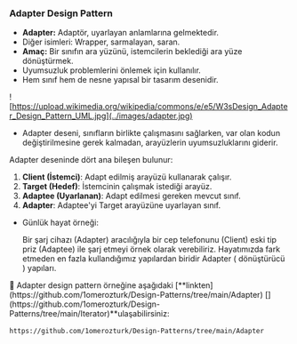 ### Adapter Design Pattern

- **Adapter:** Adaptör, uyarlayan anlamlarına gelmektedir.
- Diğer isimleri: Wrapper, sarmalayan, saran.
- **Amaç:** Bir sınıfın ara yüzünü, istemcilerin beklediği ara yüze dönüştürmek.
- Uyumsuzluk problemlerini önlemek için kullanılır.
- Hem sınıf hem de nesne yapısal bir tasarım desenidir.

![https://upload.wikimedia.org/wikipedia/commons/e/e5/W3sDesign_Adapter_Design_Pattern_UML.jpg](../images/adapter.jpg)

- Adapter deseni, sınıfların birlikte çalışmasını sağlarken, var olan kodun değiştirilmesine gerek kalmadan, arayüzlerin uyumsuzluklarını giderir.

Adapter deseninde dört ana bileşen bulunur:

1. **Client (İstemci)**: Adapt edilmiş arayüzü kullanarak çalışır.
2. **Target (Hedef)**: İstemcinin çalışmak istediği arayüz.
3. **Adaptee (Uyarlanan)**: Adapt edilmesi gereken mevcut sınıf.
4. **Adapter**: Adaptee'yi Target arayüzüne uyarlayan sınıf.
- Günlük hayat örneği:
    
    Bir şarj cihazı (Adapter) aracılığıyla bir cep telefonunu (Client) eski tip priz (Adaptee) ile şarj etmeyi örnek olarak verebiliriz. Hayatımızda fark etmeden en fazla kullandığımız yapılardan biridir Adapter ( dönüştürücü ) yapıları. 
    

<aside>
🔑 Adapter design pattern örneğine aşağıdaki [**linkten](https://github.com/1omerozturk/Design-Patterns/tree/main/Adapter) [](https://github.com/1omerozturk/Design-Patterns/tree/main/Iterator)**ulaşabilirsiniz:

</aside>

```bash
https://github.com/1omerozturk/Design-Patterns/tree/main/Adapter
```
